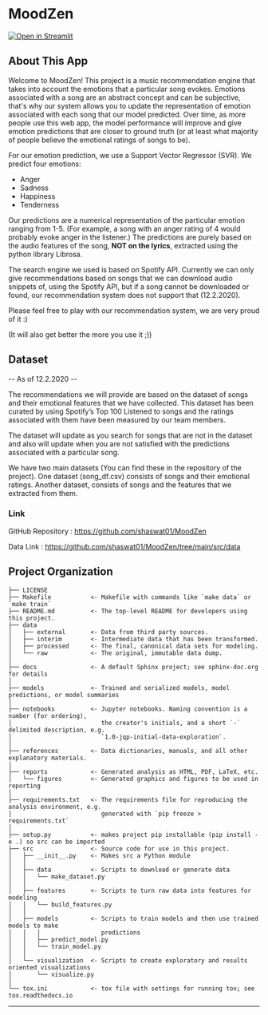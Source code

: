 # MoodZen

[![Open in Streamlit](https://static.streamlit.io/badges/streamlit_badge_black_white.svg)](https://share.streamlit.io/shaswat01/moodzen/main/src/conn.py)

## About This App
Welcome to MoodZen! This project is a music recommendation engine that takes into account the emotions that a particular song evokes. Emotions associated with a song are an abstract concept and can be subjective, that's why our system allows you to update the representation of emotion associated with each song that our model predicted. Over time, as more people use this web app, the model performance will improve and give emotion predictions that are closer to ground truth (or at least what majority of people believe the emotional ratings of songs to be). 

For our emotion prediction, we use a Support Vector Regressor (SVR). We predict four emotions:
- Anger
- Sadness
- Happiness
- Tenderness

Our predictions are a numerical representation of the particular emotion ranging from 1-5. (For example, a song with an anger rating of 4 would probably evoke anger in the listener.) The predictions are purely based on the audio features of the song, **NOT on the lyrics**, extracted using the python library Librosa.

The search engine we used is based on Spotify API. Currently we can only give recommendations based on songs that we can download audio snippets of, using the Spotify API, but if a song cannot be downloaded or found, our recommendation system does not support that (12.2.2020). 

Please feel free to play with our recommendation system, we are very proud of it :)

(It will also get better the more you use it ;))

## Dataset
-- As of 12.2.2020 --

The recommendations we will provide are based on the dataset of songs and their emotional features that we have collected. This dataset has been curated by using Spotify’s Top 100 Listened to songs and the ratings associated with them have been measured by our team members.

The dataset will update as you search for songs that are not in the dataset and also will update when you are not satisfied with the predictions associated with a particular song.  

We have two main datasets (You can find these in the repository of the project). 
One dataset (song_df.csv) consists of songs and their emotional ratings.
Another dataset, consists of songs and the features that we extracted from them. 

### Link

GitHub Repository : https://github.com/shaswat01/MoodZen

Data Link :  https://github.com/shaswat01/MoodZen/tree/main/src/data 

Project Organization
------------

    ├── LICENSE
    ├── Makefile           <- Makefile with commands like `make data` or `make train`
    ├── README.md          <- The top-level README for developers using this project.
    ├── data
    │   ├── external       <- Data from third party sources.
    │   ├── interim        <- Intermediate data that has been transformed.
    │   ├── processed      <- The final, canonical data sets for modeling.
    │   └── raw            <- The original, immutable data dump.
    │
    ├── docs               <- A default Sphinx project; see sphinx-doc.org for details
    │
    ├── models             <- Trained and serialized models, model predictions, or model summaries
    │
    ├── notebooks          <- Jupyter notebooks. Naming convention is a number (for ordering),
    │                         the creator's initials, and a short `-` delimited description, e.g.
    │                         `1.0-jqp-initial-data-exploration`.
    │
    ├── references         <- Data dictionaries, manuals, and all other explanatory materials.
    │
    ├── reports            <- Generated analysis as HTML, PDF, LaTeX, etc.
    │   └── figures        <- Generated graphics and figures to be used in reporting
    │
    ├── requirements.txt   <- The requirements file for reproducing the analysis environment, e.g.
    │                         generated with `pip freeze > requirements.txt`
    │
    ├── setup.py           <- makes project pip installable (pip install -e .) so src can be imported
    ├── src                <- Source code for use in this project.
    │   ├── __init__.py    <- Makes src a Python module
    │   │
    │   ├── data           <- Scripts to download or generate data
    │   │   └── make_dataset.py
    │   │
    │   ├── features       <- Scripts to turn raw data into features for modeling
    │   │   └── build_features.py
    │   │
    │   ├── models         <- Scripts to train models and then use trained models to make
    │   │   │                 predictions
    │   │   ├── predict_model.py
    │   │   └── train_model.py
    │   │
    │   └── visualization  <- Scripts to create exploratory and results oriented visualizations
    │       └── visualize.py
    │
    └── tox.ini            <- tox file with settings for running tox; see tox.readthedocs.io


--------
